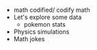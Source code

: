 * math codified/ codify math
* Let's explore some data
    * pokemon stats
* Physics simulations
* Math jokes
